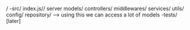 /
    -src/
        index.js// server
        models/
        controllers/
        middlewares/
        services/
        utils/
        config/
        repository/ --> using this we can access a lot of models
    -tests/ [later]